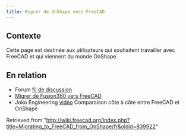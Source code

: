 ```yaml
---
title: Migrer de OnShape vers FreeCAD
---
```

## Contexte

Cette page est destinée aux utilisateurs qui souhaitent travailler avec FreeCAD et qui viennent du monde OnShape.

## En relation

* Forum [fil de discussion](https://forum.freecadweb.org/viewtopic.php?f=8&t=50973&p=437872#p437863)
* [Migrer de Fusion360 vers FreeCAD](/Migrating_to_FreeCAD_from_Fusion360/fr "Migrating to FreeCAD from Fusion360/fr")
* Joko Engineering [vidéo](https://youtu.be/oH8GOR8Jx88) Comparaison côte à côte entre FreeCAD et OnShape

Retrieved from "<http://wiki.freecad.org/index.php?title=Migrating_to_FreeCAD_from_OnShape/fr&oldid=839922>"